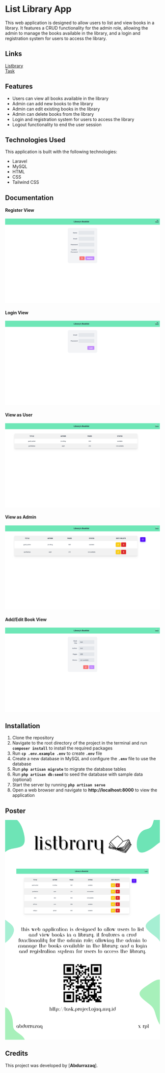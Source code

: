# List Library App
This web application is designed to allow users to list and view books in a library. It features a CRUD functionality for the admin role, allowing the admin to manage the books available in the library, and a login and registration system for users to access the library.
## Links
[Listbrary](http://task.project.ojaq.my.id)  
[Task](https://task.ojaq.my.id/)
## Features
* Users can view all books available in the library  
* Admin can add new books to the library  
* Admin can edit existing books in the library  
* Admin can delete books from the library  
* Login and registration system for users to access the library  
* Logout functionality to end the user session  
## Technologies Used
This application is built with the following technologies:

* Laravel  
* MySQL  
* HTML  
* CSS  
* Tailwind CSS  
## Documentation
#### Register View
![Register](/shared-host-project/images/ojaqregister.png)  
#### Login View
![Login](/shared-host-project/images/ojaqlogin.png)  
#### View as User
![View as User](/shared-host-project/images/ojaquser.png)  
#### View as Admin
![View as Admin](/shared-host-project/images/ojaqadmin.png)  
#### Add/Edit Book View
![Add/Edit Book View](/shared-host-project/images/ojaqeditadd.png)  

## Installation
1. Clone the repository  
2. Navigate to the root directory of the project in the terminal and run **`composer install`** to install the required packages  
3. Run **`cp .env.example .env`** to create **`.env`** file  
4. Create a new database in MySQL and configure the **`.env`** file to use the database  
5. Run **`php artisan migrate`** to migrate the database tables  
6. Run **`php artisan db:seed`** to seed the database with sample data (optional)  
7. Start the server by running **`php artisan serve`**  
8. Open a web browser and navigate to **http://localhost:8000** to view the application  
## Poster
![Poster](/shared-host-project/images/posterojaq.png)  
## Credits
This project was developed by [**Abdurrazaq**].